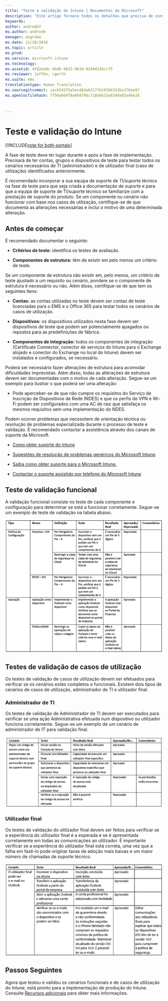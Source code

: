 ```yaml
---
title: "Teste e validação do Intune | Documentos da Microsoft"
description: "Este artigo fornece todos os detalhes que precisa de considerar quando testar e validar a solução do Intune apenas na cloud no seu ambiente."
keywords: 
author: andredm7
ms.author: andredm
manager: angrobe
ms.date: 12/20/2016
ms.topic: article
ms.prod: 
ms.service: microsoft-intune
ms.technology: 
ms.assetid: 4f82ee0c-4bd6-4623-9b10-9249d316ccf5
ms.reviewer: jeffbu, cgerth
ms.suite: ems
translationtype: Human Translation
ms.sourcegitcommit: cacb542f5a5ecd8dab317fb165b6332ba376ee97
ms.openlocfilehash: ff56a664f8a604798c718a6b15e834da93a4be26


---
```


# <a name="intune-testing-and-validation"></a>Teste e validação do Intune

[!INCLUDE[note for both-portals](../includes/note-for-both-portals.md)]

A fase de teste deve ter lugar durante e após a fase de implementação. Precisará de ter contas, grupos e dispositivos de teste para testar todos os cenários necessários de TI (administrador) e de utilizador final (caso de utilização) identificados anteriormente.

É recomendado incorporar a sua equipa de suporte de TI/suporte técnico na fase de teste para que seja criada a documentação de suporte e para que a equipa de suporte de TI/suporte técnico se familiarize com a prestação de suporte do produto. Se um componente ou cenário não funcionar com base nos casos de utilização, certifique-se de que documenta as alterações necessárias e inclui o motivo de uma determinada alteração.

## <a name="before-you-begin"></a>Antes de começar

É recomendado documentar o seguinte:

-   **Critérios de teste:** identifica os testes de avaliação.

-   **Componentes de estrutura:** têm de existir em pelo menos um critério de teste.

Se um componente de estrutura não existir em, pelo menos, um critério de teste ajustado a um requisito ou cenário, pondere se o componente de estrutura é necessário ou não. Além disso, certifique-se de que tem os seguintes itens:

-   **Contas:** as contas utilizadas no teste devem ser contas de teste licenciadas para o EMS e o Office 365 para testar todos os cenários de casos de utilização.

-   **Dispositivos:** os dispositivos utilizados nesta fase devem ser dispositivos de teste que podem ser potencialmente apagados ou repostos para as predefinições de fábrica.

-   **Componentes de integração:** todos os componentes de integração (Certificate Connector, conector de serviços do Intune para o Exchange alojado e conector do Exchange no local do Intune) devem ser instalados e configurados, se necessário.

Poderá ser necessário fazer alterações de estrutura para acomodar dificuldades imprevistas. Além disso, todas as alterações de estrutura devem ser documentadas com o motivo de cada alteração. Segue-se um exemplo para ilustrar o que poderá ser uma alteração:

-   Pode aperceber-se de que não cumpre os requisitos do Serviço de Inscrição de Dispositivos de Rede (NDES) e que os perfis de VPN e Wi-Fi podem ser configurados com uma AC de raiz que satisfaça os mesmos requisitos sem uma implementação do NDES.

Podem ocorrer problemas que necessitem de orientação técnica ou resolução de problemas especializada durante o processo de teste e validação. É recomendado contactar a assistência através dos canais de suporte da Microsoft.

-   [Como obter suporte do Intune](https://docs.microsoft.com/intune/troubleshoot/how-to-get-support-for-microsoft-intune)

-   [Sugestões de resolução de problemas genéricos do Microsoft Intune](https://docs.microsoft.com/intune/troubleshoot/general-troubleshooting-tips-for-microsoft-intune).

-   [Saiba como obter suporte para o Microsoft Intune.](https://docs.microsoft.com/intune/troubleshoot/how-to-get-support-for-microsoft-intune)

-   [Contactar o suporte assistido por telefone do Microsoft Intune](https://docs.microsoft.com/intune/troubleshoot/contact-assisted-phone-support-for-microsoft-intune)

## <a name="functional-validation-testing"></a>Teste de validação funcional

A validação funcional consiste no teste de cada componente e configuração para determinar se está a funcionar corretamente. Segue-se um exemplo de teste de validação na tabela abaixo.

![Tabela 1, secção 9](../media/section-9-image-1-table.PNG)

## <a name="use-case-validation-testing"></a>Testes de validação de casos de utilização

Os testes de validação de casos de utilização devem ser efetuados para verificar se os cenários estão completos e funcionais. Existem dois tipos de cenários de casos de utilização, administrador de TI e utilizador final.

### <a name="it-admin"></a>Administrador de TI

Os testes de validação de Administrador de TI devem ser executados para verificar se uma ação Administrativa efetuada num dispositivo ou utilizador funciona corretamente. Segue-se um exemplo de um cenário de administrador de IT para validação final.

![Tabela 2, secção 9](../media/section-9-image-2-table.PNG)

### <a name="end-user"></a>Utilizador final

Os testes de validação do utilizador final devem ser feitos para verificar se a experiência do utilizador final é a esperada e se é apresentada corretamente em todas as comunicações ao utilizador. É importante verificar se a experiência do utilizador final está correta, uma vez que a falha em fazê-lo pode originar taxas de adoção mais baixas e um maior número de chamadas de suporte técnico.

![Tabela 3, secção 9](../media/section-9-image-3-table.PNG)

## <a name="next-steps"></a>Passos Seguintes

Agora que testou e validou os cenários funcionais e de casos de utilização do Intune, está pronto para a implementação de produção do Intune. Consulte [Recursos adicionais](additional-resources.md) para obter mais informações.



<!--HONumber=Dec16_HO5-->


